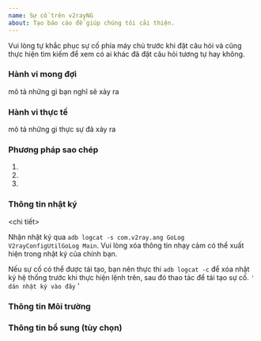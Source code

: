 ```yaml
---
name: Sự cố trên v2rayNG
about: Tạo báo cáo để giúp chúng tôi cải thiện.
---
```


Vui lòng tự khắc phục sự cố phía máy chủ trước khi đặt câu hỏi và cũng thực hiện tìm kiếm để xem có ai khác đã đặt câu hỏi tương tự hay không.


 ### Hành vi mong đợi
 mô tả những gì bạn nghĩ sẽ xảy ra

 ### Hành vi thực tế
 mô tả những gì thực sự đã xảy ra

 ### Phương pháp sao chép
 1.
 2.
 3.

 ### Thông tin nhật ký
 <chi tiết>

 Nhận nhật ký qua `adb logcat -s com.v2ray.ang GoLog V2rayConfigUtilGoLog Main`.  Vui lòng xóa thông tin nhạy cảm có thể xuất hiện trong nhật ký của chính bạn.

 Nếu sự cố có thể được tái tạo, bạn nên thực thi `adb logcat -c` để xóa nhật ký hệ thống trước khi thực hiện lệnh trên, sau đó thao tác để tái tạo sự cố.
 `` '
 dán nhật ký vào đây
 `` '
 </details>

 ### Thông tin Môi trường

 ### Thông tin bổ sung (tùy chọn)
